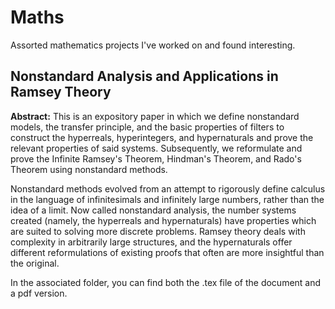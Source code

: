 # Maths
Assorted mathematics projects I've worked on and found interesting. 
## Nonstandard Analysis and Applications in Ramsey Theory
**Abstract:** This is an expository paper in which we define nonstandard models, the transfer principle, and the basic properties of filters to construct the hyperreals, hyperintegers, and hypernaturals and prove the relevant properties of said systems. Subsequently, we reformulate and prove the Infinite Ramsey's Theorem, Hindman's Theorem, and Rado's Theorem using nonstandard methods. 

Nonstandard methods evolved from an attempt to rigorously define calculus in the language of infinitesimals and infinitely large numbers, rather than the idea of a limit. Now called nonstandard analysis, the number systems created (namely, the hyperreals and hypernaturals) have properties which are suited to solving more discrete problems. Ramsey theory deals with complexity in arbitrarily large structures, and the hypernaturals offer different reformulations of existing proofs that often are more insightful than the original.

In the associated folder, you can find both the .tex file of the document and a pdf version.
